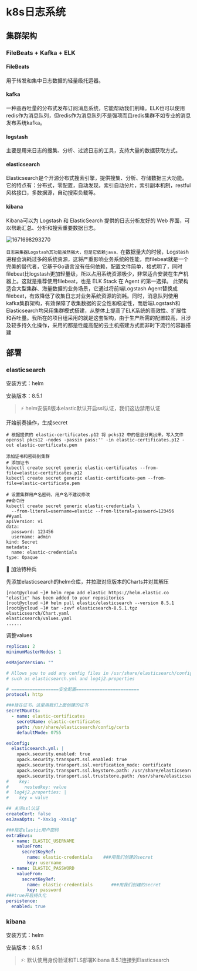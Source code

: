 # k8s日志系统

## 集群架构

### FileBeats + Kafka + ELK 

#### FileBeats

用于转发和集中日志数据的轻量级托运器。 

#### kafka

一种高吞吐量的分布式发布订阅消息系统，它能帮助我们削峰。ELK也可以使用redis作为消息队列，但redis作为消息队列不是强项而且redis集群不如专业的消息发布系统kafka。 

#### logstash

主要是用来日志的搜集、分析、过滤日志的工具，支持大量的数据获取方式。 

#### elasticsearch

Elasticsearch是个开源分布式搜索引擎，提供搜集、分析、存储数据三大功能。它的特点有：分布式，零配置，自动发现，索引自动分片，索引副本机制，restful风格接口，多数据源，自动搜索负载等。 

#### kibana

Kibana可以为 Logstash 和 ElasticSearch 提供的日志分析友好的 Web 界面，可以帮助汇总、分析和搜索重要数据日志。 

![1671698293270](D:\MyConfiguration\jie7.wang\AppData\Roaming\Typora\typora-user-images\1671698293270.png)

​	`日志采集器Logstash其功能虽然强大，但是它依赖java、`在数据量大的时候，Logstash进程会消耗过多的系统资源，这将严重影响业务系统的性能，而filebeat就是一个完美的替代者，它基于Go语言没有任何依赖，配置文件简单，格式明了，同时filebeat比logstash更加轻量级，所以占用系统资源极少，非常适合安装在生产机器上。这就是推荐使用filebeat，也是 ELK Stack 在 Agent 的第一选择。
​	此架构适合大型集群、海量数据的业务场景，它通过将前端Logstash Agent替换成filebeat，有效降低了收集日志对业务系统资源的消耗。同时，消息队列使用kafka集群架构，有效保障了收集数据的安全性和稳定性，而后端Logstash和Elasticsearch均采用集群模式搭建，从整体上提高了ELK系统的高效性、扩展性和吞吐量。我所在的项目组采用的就是这套架构，由于生产所需的配置较高，且涉及较多持久化操作，采用的都是性能高配的云主机搭建方式而非时下流行的容器搭建 

## 部署

### elasticsearch

安装方式：helm

安装版本：8.5.1

>  :zap: helm安装8版本elastic默认开启ssl认证，我们这边禁用认证

开始前奏操作，生成secret

```shell
# 根据提供的 elastic-certificates.p12 将 pcks12 中的信息分离出来，写入文件
openssl pkcs12 -nodes -passin pass:'' -in elastic-certificates.p12 -out elastic-certificate.pem

添加证书和密码到集群
# 添加证书
kubectl create secret generic elastic-certificates --from-file=elastic-certificates.p12
kubectl create secret generic elastic-certificate-pem --from-file=elastic-certificate.pem

# 设置集群用户名密码，用户名不建议修改
##命令行
kubectl create secret generic elastic-credentials \
  --from-literal=username=elastic --from-literal=password=123456
##yaml
apiVersion: v1
data:
  password: 123456
  username: admin
kind: Secret
metadata:
  name: elastic-credentials
type: Opaque
```

:black_flag: 加油特种兵

先添加elasticsearch的helm仓库，并拉取对应版本的Charts并对其解压

```shell
[root@ycloud ~]# helm repo add elastic https://helm.elastic.co
"elastic" has been added to your repositories
[root@ycloud ~]# helm pull elastic/elasticsearch --version 8.5.1
[root@ycloud ~]# tar -zxvf elasticsearch-8.5.1.tgz 
elasticsearch/Chart.yaml
elasticsearch/values.yaml
......
```

调整values

```yaml
replicas: 2
minimumMasterNodes: 1

esMajorVersion: ""

# Allows you to add any config files in /usr/share/elasticsearch/config/
# such as elasticsearch.yml and log4j2.properties

# ==================安全配置========================
protocol: http

###挂在证书，这里用我们上面创建的证书
secretMounts: 
  - name: elastic-certificates
    secretName: elastic-certificates
    path: /usr/share/elasticsearch/config/certs
    defaultMode: 0755

esConfig: 
  elasticsearch.yml: |
    xpack.security.enabled: true
    xpack.security.transport.ssl.enabled: true
    xpack.security.transport.ssl.verification_mode: certificate
    xpack.security.transport.ssl.keystore.path: /usr/share/elasticsearch/config/certs/elastic-certificates.p12
    xpack.security.transport.ssl.truststore.path: /usr/share/elasticsearch/config/certs/elastic-certificates.p12
#    key:
#      nestedkey: value
#  log4j2.properties: |
#    key = value

## 关闭ssl认证
createCert: false        
esJavaOpts: "-Xmx1g -Xms1g"

###指定elastic用户密码
extraEnvs: 
  - name: ELASTIC_USERNAME
    valueFrom:
      secretKeyRef:
        name: elastic-credentials    ###用我们创建的secret
        key: username
  - name: ELASTIC_PASSWORD
    valueFrom:
      secretKeyRef:
        name: elastic-credentials		###用我们创建的secret
        key: password
###true开启持久化
persistence:
  enabled: true
```

### kibana

安装方式：helm

安装版本：8.5.1

> :zap:: 默认使用身份验证和TLS部署Kibana 8.5.1连接到Elasticsearch 